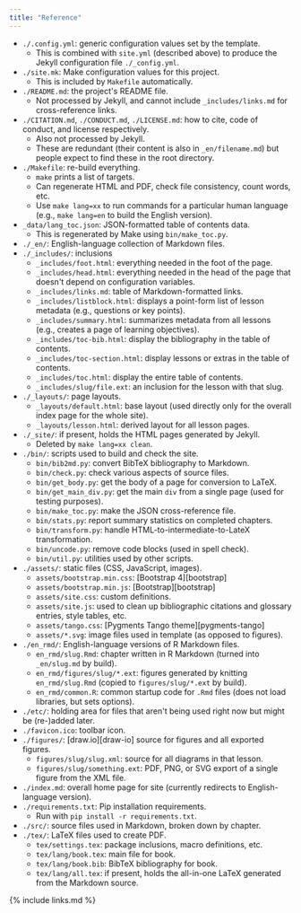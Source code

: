 ```yaml
---
title: "Reference"
---
```


-   `./.config.yml`: generic configuration values set by the template.
    -   This is combined with `site.yml` (described above) to produce the Jekyll configuration file `./_config.yml`.
-   `./site.mk`: Make configuration values for this project.
    -   This is included by `Makefile` automatically.
-   `./README.md`: the project's README file.
    -   Not processed by Jekyll, and cannot include `_includes/links.md` for cross-reference links.
-   `./CITATION.md`, `./CONDUCT.md`, `./LICENSE.md`: how to cite, code of conduct, and license respectively.
    -   Also not processed by Jekyll.
    -   These are redundant (their content is also in `_en/filename.md`) but people expect to find these in the root directory.
-   `./Makefile`: re-build everything.
    -   `make` prints a list of targets.
    -   Can regenerate HTML and PDF, check file consistency, count words, etc.
    -   Use `make lang=xx` to run commands for a particular human language (e.g., `make lang=en` to build the English version).
-   `_data/lang_toc.json`: JSON-formatted table of contents data.
    -   This is regenerated by Make using `bin/make_toc.py`.
-   `./_en/`: English-language collection of Markdown files.
-   `./_includes/`: inclusions
    -   `_includes/foot.html`: everything needed in the foot of the page.
    -   `_includes/head.html`: everything needed in the head of the page that doesn't depend on configuration variables.
    -   `_includes/links.md`: table of Markdown-formatted links.
    -   `_includes/listblock.html`: displays a point-form list of lesson metadata (e.g., questions or key points).
    -   `_includes/summary.html`: summarizes metadata from all lessons (e.g., creates a page of learning objectives).
    -   `_includes/toc-bib.html`: display the bibliography in the table of contents.
    -   `_includes/toc-section.html`: display lessons or extras in the table of contents.
    -   `_includes/toc.html`: display the entire table of contents.
    -   `_includes/slug/file.ext`: an inclusion for the lesson with that slug.
-   `./_layouts/`: page layouts.
    -   `_layouts/default.html`: base layout (used directly only for the overall index page for the whole site).
    -   `_layouts/lesson.html`: derived layout for all lesson pages.
-   `./_site/`: if present, holds the HTML pages generated by Jekyll.
    -   Deleted by `make lang=xx clean`.
-   `./bin/`: scripts used to build and check the site.
    -   `bin/bib2md.py`: convert BibTeX bibliography to Markdown.
    -   `bin/check.py`: check various aspects of source files.
    -   `bin/get_body.py`: get the body of a page for conversion to LaTeX.
    -   `bin/get_main_div.py`: get the main `div` from a single page (used for testing purposes).
    -   `bin/make_toc.py`: make the JSON cross-reference file.
    -   `bin/stats.py`: report summary statistics on completed chapters.
    -   `bin/transform.py`: handle HTML-to-intermediate-to-LateX transformation.
    -   `bin/uncode.py`: remove code blocks (used in spell check).
    -   `bin/util.py`: utilities used by other scripts.
-   `./assets/`: static files (CSS, JavaScript, images).
    -   `assets/bootstrap.min.css`: [Bootstrap 4][bootstrap]
    -   `assets/bootstrap.min.js`: [Bootstrap][bootstrap]
    -   `assets/site.css`: custom definitions.
    -   `assets/site.js`: used to clean up bibliographic citations and glossary entries, style tables, etc.
    -   `assets/tango.css`: [Pygments Tango theme][pygments-tango]
    -   `assets/*.svg`: image files used in template (as opposed to figures).
-   `./en_rmd/`: English-language versions of R Markdown files.
    -   `en_rmd/slug.Rmd`: chapter written in R Markdown (turned into `_en/slug.md` by build).
    -   `en_rmd/figures/slug/*.ext`: figures generated by knitting `en_rmd/slug.Rmd` (copied to `figures/slug/*.ext` by build).
    -   `en_rmd/common.R`: common startup code for `.Rmd` files (does not load libraries, but sets options).
-   `./etc/`: holding area for files that aren't being used right now but might be (re-)added later.
-   `./favicon.ico`: toolbar icon.
-   `./figures/`: [draw.io][draw-io] source for figures and all exported figures.
    -   `figures/slug/slug.xml`: source for all diagrams in that lesson.
    -   `figures/slug/something.ext`: PDF, PNG, or SVG export of a single figure from the XML file.
-   `./index.md`: overall home page for site (currently redirects to English-language version).
-   `./requirements.txt`: Pip installation requirements.
    -   Run with `pip install -r requirements.txt`.
-   `./src/`: source files used in Markdown, broken down by chapter.
-   `./tex/`: LaTeX files used to create PDF.
    -   `tex/settings.tex`: package inclusions, macro definitions, etc.
    -   `tex/lang/book.tex`: main file for book.
    -   `tex/lang/book.bib`: BibTeX bibliography for book.
    -   `tex/lang/all.tex`: if present, holds the all-in-one LaTeX generated from the Markdown source.

{% include links.md %}
